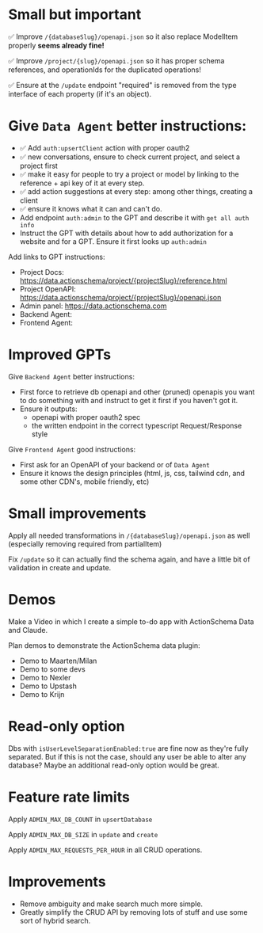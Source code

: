# Small but important

✅ Improve `/{databaseSlug}/openapi.json` so it also replace ModelItem properly **seems already fine!**

✅ Improve `/project/{slug}/openapi.json` so it has proper schema references, and operationIds for the duplicated operations!

✅ Ensure at the `/update` endpoint "required" is removed from the type interface of each property (if it's an object).

# Give `Data Agent` better instructions:

- ✅ Add `auth:upsertClient` action with proper oauth2
- ✅ new conversations, ensure to check current project, and select a project first
- ✅ make it easy for people to try a project or model by linking to the reference + api key of it at every step.
- ✅ add action suggestions at every step: among other things, creating a client
- ✅ ensure it knows what it can and can't do.
- Add endpoint `auth:admin` to the GPT and describe it with `get all auth info`
- Instruct the GPT with details about how to add authorization for a website and for a GPT. Ensure it first looks up `auth:admin`

Add links to GPT instructions:

- Project Docs: https://data.actionschema/project/{projectSlug}/reference.html
- Project OpenAPI: https://data.actionschema/project/{projectSlug}/openapi.json
- Admin panel: https://data.actionschema.com
- Backend Agent:
- Frontend Agent:

# Improved GPTs

Give `Backend Agent` better instructions:

- First force to retrieve db openapi and other (pruned) openapis you want to do something with and instruct to get it first if you haven't got it.
- Ensure it outputs:
  - openapi with proper oauth2 spec
  - the written endpoint in the correct typescript Request/Response style

Give `Frontend Agent` good instructions:

- First ask for an OpenAPI of your backend or of `Data Agent`
- Ensure it knows the design principles (html, js, css, tailwind cdn, and some other CDN's, mobile friendly, etc)

# Small improvements

Apply all needed transformations in `/{databaseSlug}/openapi.json` as well (especially removing required from partialItem)

Fix `/update` so it can actually find the schema again, and have a little bit of validation in create and update.

# Demos

Make a Video in which I create a simple to-do app with ActionSchema Data and Claude.

Plan demos to demonstrate the ActionSchema data plugin:

- Demo to Maarten/Milan
- Demo to some devs
- Demo to Nexler
- Demo to Upstash
- Demo to Krijn

# Read-only option

Dbs with `isUserLevelSeparationEnabled:true` are fine now as they're fully separated. But if this is not the case, should any user be able to alter any database? Maybe an additional read-only option would be great.

# Feature rate limits

Apply `ADMIN_MAX_DB_COUNT` in `upsertDatabase`

Apply `ADMIN_MAX_DB_SIZE` in `update` and `create`

Apply `ADMIN_MAX_REQUESTS_PER_HOUR` in all CRUD operations.

# Improvements

- Remove ambiguity and make search much more simple.
- Greatly simplify the CRUD API by removing lots of stuff and use some sort of hybrid search.
